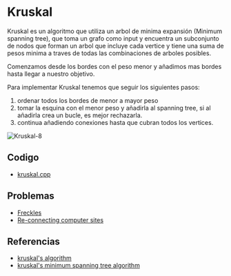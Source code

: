 # Kruskal

Kruskal es un algoritmo que utiliza un arbol de minima expansión (Minimum spanning tree), que toma un grafo como input y encuentra un subconjunto de nodos que forman un arbol que incluye cada vertice y tiene una suma de pesos minima a traves de todas las combinaciones de arboles posibles.

Comenzamos desde los bordes con el peso menor y añadimos mas bordes hasta llegar a nuestro objetivo.

Para implementar Kruskal tenemos que seguir los siguientes pasos:
1. ordenar todos los bordes de menor a mayor peso
2. tomar la esquina con el menor peso y añadirla al spanning tree, si al añadirla crea un bucle, es mejor rechazarla.
3. continua añadiendo conexiones hasta que cubran todos los vertices.


![Kruskal-8](https://user-images.githubusercontent.com/101950765/197363912-5a7c7b44-807d-42be-8b2f-fa6d927c55ef.png)

## Codigo
- [kruskal.cpp](https://github.com/dylanjitt/Algoritmica/blob/main/contenido/teoria_de_grafos/kruskal/kruskal.cpp)

## Problemas
- [Freckles](https://onlinejudge.org/index.php?option=com_onlinejudge&Itemid=8&page=show_problem&problem=975)
- [Re-connecting computer sites](https://onlinejudge.org/index.php?option=com_onlinejudge&Itemid=8&page=show_problem&problem=849)

## Referencias
- [kruskal's algorithm](https://www.programiz.com/dsa/kruskal-algorithm)
- [kruskal's minimum spanning tree algorithm](https://www.geeksforgeeks.org/kruskals-minimum-spanning-tree-algorithm-greedy-algo-2/)
